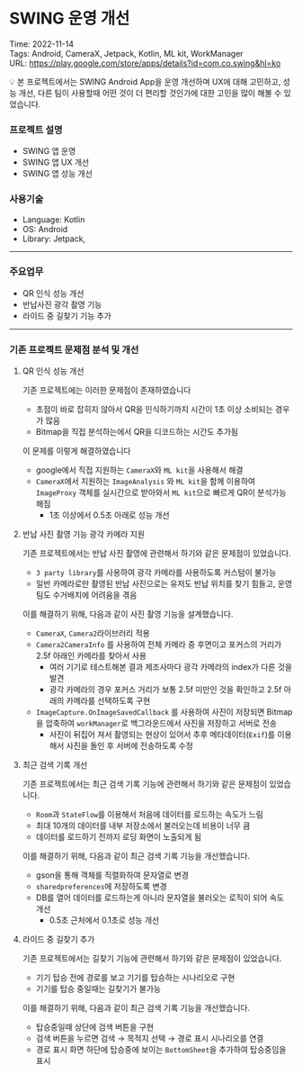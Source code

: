 # SWING 운영 개선

Time: 2022-11-14 <br>
Tags: Android, CameraX, Jetpack, Kotlin, ML kit, WorkManager <br>
URL: https://play.google.com/store/apps/details?id=com.co.swing&hl=ko

<aside>
💡 본 프로젝트에서는 SWING Android App을 운영 개선하며 UX에 대해 고민하고, 성능 개선, 다른 팀이 사용할때 어떤 것이 더 편리할 것인가에 대한 고민을 많이 해볼 수 있었습니다.

</aside>

### 프로젝트 설명

- SWING 앱 운영
- SWING 앱 UX 개선
- SWING 앱 성능 개선

### 사용기술

- Language: Kotlin
- OS: Android
- Library: Jetpack,

---

### 주요업무

- QR 인식 성능 개선
- 반납사진 광각 촬영 기능
- 라이드 중 길찾기 기능 추가

---

### 기존 프로젝트 문제점 분석 및 개선

1. QR 인식 성능 개선
    
    기존 프로젝트에는 이러한 문제점이 존재하였습니다
    
    - 초점이 바로 잡히지 않아서 QR을 인식하기까지 시간이 1초 이상 소비되는 경우가 많음
    - Bitmap을 직접 분석하는에서 QR을 디코드하는 시간도 추가됨
    
    이 문제를 이렇게 해결하였습니다
    
    - google에서 직접 지원하는 `CameraX`와 `ML kit`을 사용해서 해결
    - `CameraX`에서 지원하는 `ImageAnalysis` 와 `ML kit`을 함께 이용하여 `ImageProxy` 객체를 실시간으로 받아와서 `ML kit`으로 빠르게 QR이 분석가능해짐
        - 1초 이상에서 0.5초 아래로 성능 개선
    
2. 반납 사진 촬영 기능 광각 카메라 지원
    
    기존 프로젝트에서는 반납 사진 촬영에 관련해서 하기와 같은 문제점이 있었습니다.
    
    - `3 party library`를 사용하여 광각 카메라를 사용하도록 커스텀이 불가능
    - 일반 카메라로만 촬영된 반납 사진으로는 유저도 반납 위치를 찾기 힘들고, 운영팀도 수거배치에 어려움을 겪음
    
    이를 해결하기 위해, 다음과 같이 사진 촬영 기능을 설계했습니다.
    
    - `CameraX`, `Camera2`라이브러리 적용
    - `Camera2CameraInfo` 를 사용하여 전체 카메라 중 후면이고 포커스의 거리가 2.5f 아래인 카메라를 찾아서 사용
        - 여러 기기로 테스트해본 결과 제조사마다 광각 카메라의 index가 다른 것을 발견
        - 광각 카메라의 경우 포커스 거리가 보통 2.5f 미만인 것을 확인하고 2.5f 아래의 카메라를 선택하도록 구현
    - `ImageCapture.OnImageSavedCallback` 를 사용하여 사진이 저장되면 Bitmap을 압축하여 `workManager`로 백그라운드에서 사진을 저장하고 서버로 전송
        - 사진이 뒤집어 져서 촬영되는 현상이 있어서 추후 메타데이터(`Exif`)를 이용해서 사진을 돌인 후 서버에 전송하도록 수정
    
3. 최근 검색 기록 개선
    
    기존 프로젝트에서는 최근 검색 기록 기능에 관련해서 하기와 같은 문제점이 있었습니다.
    
    - `Room`과 `StateFlow`를 이용해서 처음에 데이터를 로드하는 속도가 느림
    - 최대 10개의 데이터를 내부 저장소에서 불러오는데 비용이 너무 큼
    - 데이터를 로드하기 전까지 로딩 화면이 노출되게 됨
    
    이를 해결하기 위해, 다음과 같이 최근 검색 기록 기능을 개선했습니다.
    
    - gson을 통해 객체를 직렬화하여 문자열로 변경
    - `sharedpreferences`에 저장하도록 변경
    - DB를 열어 데이터를 로드하는게 아니라 문자열을 불러오는 로직이 되어 속도 개선
        - 0.5초 근처에서 0.1초로 성능 개선
    
4. 라이드 중 길찾기 추가
    
    기존 프로젝트에서는 길찾기 기능에 관련해서 하기와 같은 문제점이 있었습니다.
    
    - 기기 탑승 전에 경로를 보고 기기를 탑승하는 시나리오로 구현
    - 기기를 탑승 중일때는 길찾기가 불가능
    
    이를 해결하기 위해, 다음과 같이 최근 검색 기록 기능을 개선했습니다.
    
    - 탑승중일때 상단에 검색 버튼을 구현
    - 검색 버튼을 누르면 검색 → 목적지 선택 → 경로 표시 시나리오를 연결
    - 경로 표시 화면 하단에 탑승중에 보이는 `BottomSheet`을 추가하여 탑승중임을 표시
